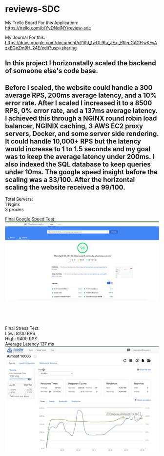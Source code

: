 # reviews-SDC

My Trello Board For this Application: <br />
  https://trello.com/b/YyDNqINY/review-sdc <br />

My Journal For this:
  https://docs.google.com/document/d/1Kd_1wOL9ta_JExj_6RepGAGFlwKFvAzxEGeZm9H_24E/edit?usp=sharing <br />

<h2>In this project I horizonatally scaled the backend of someone else's code base. </h2>
<h2> Before I scaled, the website could handle a 300 average RPS, 200ms average latency, and a 10% error rate. After I scaled I increased it to  a 8500 RPS, 0% error rate, and a 137ms average latency. I achieved this through a NGINX round robin load balancer, NGINIX caching, 3 AWS EC2 proxy servers, Docker, and some server side rendering. It could handle 10,000+ RPS but the latency would increase to 1 to 1.5 seconds and my goal was to keep the average latency under 200ms. I also indexed the SQL database to keep queries under 10ms. The google speed insight before the scaling was a 33/100. After the horizontal scaling the website received a 99/100. </h2>

  Total Servers:<br />
    1 Nginx <br />
    3 proxies <br />


Final Google Speed Test: <br />
  ![alt text](./finalGoogleSpeedInsight.jpeg)

<br />
<br />
<br />


Final Stress Test: <br />
  Low: 8100 RPS <br />
  High: 9400 RPS <br />
  Average Latency 137 ms <br />
  ![Final Stress Test](./stressTest.png)
